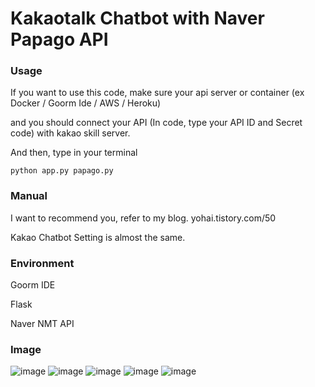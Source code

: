 # Kakaotalk Chatbot with Naver Papago API


### Usage
If you want to use this code, make sure your api server or container (ex Docker / Goorm Ide / AWS / Heroku)

and you should connect your API (In code, type your API ID and Secret code) with kakao skill server.

And then, type in your terminal
```
python app.py papago.py
```

### Manual

I want to recommend you, refer to my blog.
yohai.tistory.com/50

Kakao Chatbot Setting is almost the same.

### Environment

Goorm IDE

Flask

Naver NMT API

### Image
![image](https://user-images.githubusercontent.com/49181231/83630865-7f44fa00-a5d7-11ea-8771-3bd0627a6905.png)
![image](https://user-images.githubusercontent.com/49181231/83794437-f910dc80-a6d8-11ea-92e5-7229e9299b05.png)
![image](https://user-images.githubusercontent.com/49181231/83794464-04fc9e80-a6d9-11ea-90b9-20f4b1aba6c0.png)
![image](https://user-images.githubusercontent.com/49181231/83794488-0f1e9d00-a6d9-11ea-906e-5590a7ac66d6.png)
![image](https://user-images.githubusercontent.com/49181231/83794508-1645ab00-a6d9-11ea-8a26-62b7808663d0.png)

